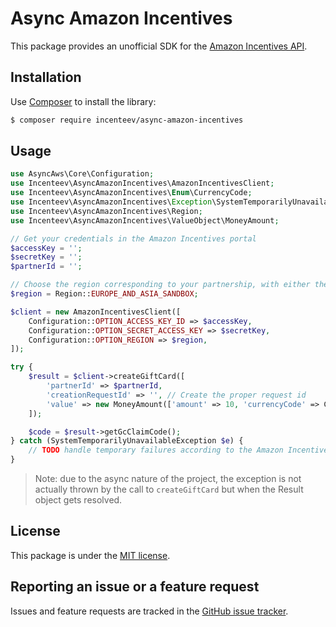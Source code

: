 Async Amazon Incentives
=======================

This package provides an unofficial SDK for the [Amazon Incentives API](https://developer.amazon.com/docs/incentives-api/digital-gift-cards.html).

## Installation

Use [Composer](https://getcomposer.org) to install the library:

```bash
$ composer require incenteev/async-amazon-incentives
```

## Usage

```php
use AsyncAws\Core\Configuration;
use Incenteev\AsyncAmazonIncentives\AmazonIncentivesClient;
use Incenteev\AsyncAmazonIncentives\Enum\CurrencyCode;
use Incenteev\AsyncAmazonIncentives\Exception\SystemTemporarilyUnavailableException;
use Incenteev\AsyncAmazonIncentives\Region;
use Incenteev\AsyncAmazonIncentives\ValueObject\MoneyAmount;

// Get your credentials in the Amazon Incentives portal
$accessKey = '';
$secretKey = '';
$partnerId = '';

// Choose the region corresponding to your partnership, with either the sandbox or production one.
$region = Region::EUROPE_AND_ASIA_SANDBOX;

$client = new AmazonIncentivesClient([
    Configuration::OPTION_ACCESS_KEY_ID => $accessKey,
    Configuration::OPTION_SECRET_ACCESS_KEY => $secretKey,
    Configuration::OPTION_REGION => $region,
]);

try {
    $result = $client->createGiftCard([
        'partnerId' => $partnerId,
        'creationRequestId' => '', // Create the proper request id
        'value' => new MoneyAmount(['amount' => 10, 'currencyCode' => CurrencyCode::EUR]),
    ]);

    $code = $result->getGcClaimCode();
} catch (SystemTemporarilyUnavailableException $e) {
    // TODO handle temporary failures according to the Amazon Incentives best practices
}
```

> Note: due to the async nature of the project, the exception is not actually thrown by the call to `createGiftCard`
> but when the Result object gets resolved.

## License

This package is under the [MIT license](LICENSE).

## Reporting an issue or a feature request

Issues and feature requests are tracked in the [GitHub issue tracker](https://github.com/Incenteev/async-amazon-incentives/issues).
